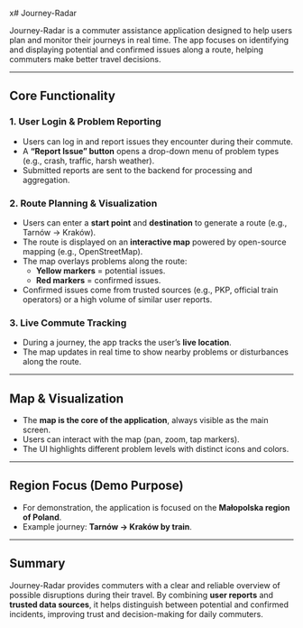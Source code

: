 x# Journey-Radar  

Journey-Radar is a commuter assistance application designed to help users plan and monitor their journeys in real time. The app focuses on identifying and displaying potential and confirmed issues along a route, helping commuters make better travel decisions.  

---

## Core Functionality  

### 1. User Login & Problem Reporting  
- Users can log in and report issues they encounter during their commute.  
- A **“Report Issue” button** opens a drop-down menu of problem types (e.g., crash, traffic, harsh weather).  
- Submitted reports are sent to the backend for processing and aggregation.  

### 2. Route Planning & Visualization  
- Users can enter a **start point** and **destination** to generate a route (e.g., Tarnów → Kraków).  
- The route is displayed on an **interactive map** powered by open-source mapping (e.g., OpenStreetMap).  
- The map overlays problems along the route:  
  - **Yellow markers** = potential issues.  
  - **Red markers** = confirmed issues.  
- Confirmed issues come from trusted sources (e.g., PKP, official train operators) or a high volume of similar user reports.  

### 3. Live Commute Tracking  
- During a journey, the app tracks the user’s **live location**.  
- The map updates in real time to show nearby problems or disturbances along the route.  

---

## Map & Visualization  
- The **map is the core of the application**, always visible as the main screen.  
- Users can interact with the map (pan, zoom, tap markers).  
- The UI highlights different problem levels with distinct icons and colors.  

---

## Region Focus (Demo Purpose)  
- For demonstration, the application is focused on the **Małopolska region of Poland**.  
- Example journey: **Tarnów → Kraków by train**.  

---

## Summary  
Journey-Radar provides commuters with a clear and reliable overview of possible disruptions during their travel. By combining **user reports** and **trusted data sources**, it helps distinguish between potential and confirmed incidents, improving trust and decision-making for daily commuters.  
